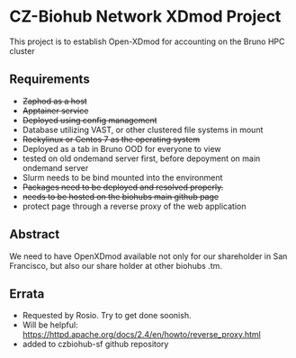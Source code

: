 # CZ-Biohub Network XDmod Project
This project is to establish Open-XDmod for accounting on the Bruno HPC cluster


## Requirements

* ~~Zaphod as a host~~
* ~~Apptainer service~~
* ~~Deployed using config management~~
* Database utilizing VAST, or other clustered file systems in mount
* ~~Rockylinux or Centos 7 as the operating system~~
* Deployed as a tab in Bruno OOD for everyone to view
* tested on old ondemand server first, before depoyment on main ondemand server
* Slurm needs to be bind mounted into the environment
* ~~Packages need to be deployed and resolved properly.~~
* ~~needs to be hosted on the biohubs main github page~~ 
* protect page through a reverse proxy of the web application

## Abstract 
We need to have OpenXDmod available not only for our shareholder in San Francisco, but also our share holder at other biohubs .tm. 

## Errata 
* Requested by Rosio. Try to get done soonish.
* Will be helpful: https://httpd.apache.org/docs/2.4/en/howto/reverse_proxy.html
* added to czbiohub-sf github repository
